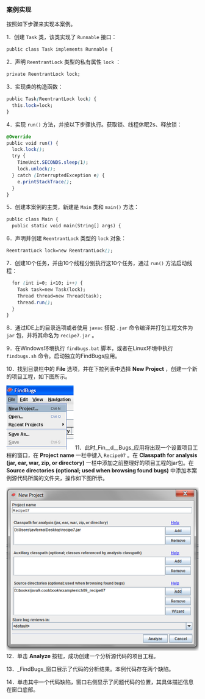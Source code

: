 ### 案例实现

按照如下步骤来实现本案例。

1．创建 `Task` 类，该类实现了 `Runnable` 接口：

```css
public class Task implements Runnable {
```

2．声明 `ReentrantLock` 类型的私有属性 `lock` ：

```css
private ReentrantLock lock;
```

3．实现类的构造函数：

```css
public Task(ReentrantLock lock) {
  this.lock=lock;
}
```

4．实现 `run()` 方法，并按以下步骤执行。获取锁、线程休眠2s、释放锁：

```css
@Override
public void run() {
  lock.lock();
  try {
    TimeUnit.SECONDS.sleep(1);
    lock.unlock();
  } catch (InterruptedException e) {
    e.printStackTrace();
  }
}
```

5．创建本案例的主类，新建是 `Main` 类和 `main()` 方法：

```css
public class Main {
  public static void main(String[] args) {
```

6．声明并创建 `ReentrantLock` 类型的 `lock` 对象：

```css
ReentrantLock lock=new ReentrantLock();
```

7．创建10个任务，并由10个线程分别执行这10个任务，通过 `run()` 方法启动线程：

```css
  for (int i=0; i<10; i++) {
    Task task=new Task(lock);
    Thread thread=new Thread(task);
    thread.run();
  }
}
```

8．通过IDE上的目录选项或者使用 `javac` 搭配 `.jar` 命令编译并打包工程文件为 `jar` 包，并将其命名为 `recipe7.jar` 。

9．在Windows环境执行 `findbugs.bat` 脚本，或者在Linux环境中执行 `findbugs.sh` 命令。启动独立的FindBugs应用。

10．找到目录栏中的 **File** 选项，并在下拉列表中选择 **New Project** ，创建一个新的项目工程，如下图所示。

![74.png](../images/74.png)
11．此时_Fin__d__Bugs_应用将出现一个设置项目工程的窗口，在 **Project name** 一栏中键入 `Recipe07` 。在 **Classpath for analysis (jar, ear, war, zip, or directory)** 一栏中添加之前整理好的项目工程的jar包。在 **Source directories (optional; used when browsing found bugs)** 中添加本案例源代码所属的文件夹，操作如下图所示。

![75.png](../images/75.png)
12．单击 **Analyze** 按钮，成功创建一个分析源代码的项目工程。

13．_FindBugs_窗口展示了代码的分析结果。本例代码存在两个缺陷。

14．单击其中一个代码缺陷，窗口右侧显示了问题代码的位置，其具体描述信息在窗口底部。

